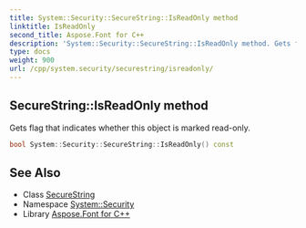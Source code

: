 ```yaml
---
title: System::Security::SecureString::IsReadOnly method
linktitle: IsReadOnly
second_title: Aspose.Font for C++
description: 'System::Security::SecureString::IsReadOnly method. Gets flag that indicates whether this object is marked read-only in C++.'
type: docs
weight: 900
url: /cpp/system.security/securestring/isreadonly/
---
```

## SecureString::IsReadOnly method


Gets flag that indicates whether this object is marked read-only.

```cpp
bool System::Security::SecureString::IsReadOnly() const
```

## See Also

* Class [SecureString](../)
* Namespace [System::Security](../../)
* Library [Aspose.Font for C++](../../../)
